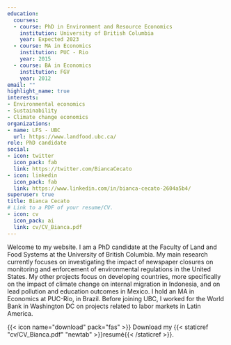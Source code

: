 ```yaml
---
education:
  courses:
  - course: PhD in Environment and Resource Economics
    institution: University of British Columbia
    year: Expected 2023
  - course: MA in Economics
    institution: PUC - Rio
    year: 2015
  - course: BA in Economics
    institution: FGV
    year: 2012
email: ""
highlight_name: true
interests:
- Environmental economics
- Sustainability
- Climate change economics
organizations:
- name: LFS - UBC
  url: https://www.landfood.ubc.ca/
role: PhD candidate
social:
- icon: twitter
  icon_pack: fab
  link: https://twitter.com/BiancaCecato
- icon: linkedin
  icon_pack: fab
  link: https://www.linkedin.com/in/bianca-cecato-2604a5b4/
superuser: true
title: Bianca Cecato
# Link to a PDF of your resume/CV.
- icon: cv
  icon_pack: ai
  link: cv/CV_Bianca.pdf
---
```


Welcome to my website. I am a PhD candidate at the Faculty of Land and Food Systems at the University of British Columbia. My main research currently focuses on investigating the impact of newspaper closures on monitoring and enforcement of environmental regulations in the United States. My other projects focus on developing countries, more specifically on the impact of climate change on internal migration in Indonesia, and on lead pollution and education outcomes in Mexico. I hold an MA in Economics at PUC-Rio, in Brazil. Before joining UBC, I worked for the World Bank in Washington DC on projects related to labor markets in Latin America.

{{< icon name="download" pack="fas" >}} Download my {{< staticref "cv/CV_Bianca.pdf" "newtab" >}}resumé{{< /staticref >}}.
